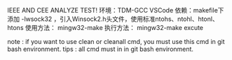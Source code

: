 IEEE AND CEE ANALYZE TEST!
环境：TDM-GCC  VSCode
依赖：makefile下 添加 -lwsock32 ，引入Winsock2.h头文件，使用标准ntohs、ntohl、htonl、htons
使用方法： mingw32-make
执行方法： mingw32-make excute 

note :
    if you want to use clean or cleanall cmd, you must use this cmd in git bash environment.
tips :
    all cmd must in in git bash environment.
